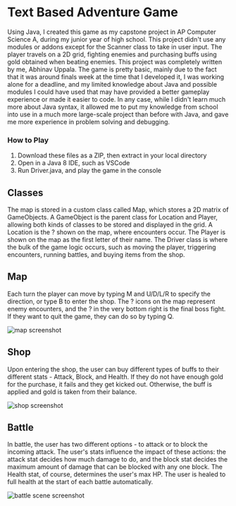 # Text Based Adventure Game

Using Java, I created this game as my capstone project in AP Computer Science A, during my junior year of high school. This project didn't use any modules or addons except for the Scanner class to take in user input. The player travels on a 2D grid, fighting enemies and purchasing buffs using gold obtained when beating enemies. This project was completely written by me, Abhinav Uppala. The game is pretty basic, mainly due to the fact that it was around finals week at the time that I developed it, I was working alone for a deadline, and my limited knowledge about Java and possible modules I could have used that may have provided a better gameplay experience or made it easier to code. In any case, while I didn't learn much more about Java syntax, it allowed me to put my knowledge from school into use in a much more large-scale project than before with Java, and gave me more experience in problem solving and debugging.

### How to Play

1. Download these files as a ZIP, then extract in your local directory
2. Open in a Java 8 IDE, such as VSCode
3. Run Driver.java, and play the game in the console

## Classes

The map is stored in a custom class called Map, which stores a 2D matrix of GameObjects. A GameObject is the parent class for Location and Player, allowing both kinds of classes to be stored and displayed in the grid. A Location is the ? shown on the map, where encounters occur. The Player is shown on the map as the first letter of their name. The Driver class is where the bulk of the game logic occurs, such as moving the player, triggering encounters, running battles, and buying items from the shop.

## Map

Each turn the player can move by typing M and U/D/L/R to specify the direction, or type B to enter the shop. The ? icons on the map represent enemy encounters, and the ? in the very bottom right is the final boss fight. If they want to quit the game, they can do so by typing Q.

![map screenshot](https://github.com/abhinavuppala/TextBasedAdventureGame/assets/64037392/c0ba56d3-5cd8-4dcc-b1d0-cda1721775c2)

## Shop

Upon entering the shop, the user can buy different types of buffs to their different stats - Attack, Block, and Health. If they do not have enough gold for the purchase, it fails and they get kicked out. Otherwise, the buff is applied and gold is taken from their balance.

![shop screenshot](https://github.com/abhinavuppala/TextBasedAdventureGame/assets/64037392/877b07a8-e7b6-425b-a4c6-9b6416968b5d)

## Battle

In battle, the user has two different options - to attack or to block the incoming attack. The user's stats influence the impact of these actions: the attack stat decides how much damage to do, and the block stat decides the maximum amount of damage that can be blocked with any one block. The Health stat, of course, determines the user's max HP. The user is healed to full health at the start of each battle automatically.

![battle scene screenshot](https://github.com/abhinavuppala/TextBasedAdventureGame/assets/64037392/d5c0c825-2fed-4299-b059-9e8774b0929f)
